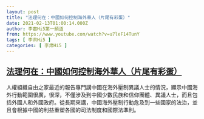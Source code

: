 ```yaml
---
layout: post
title: "法理何在：中國如何控制海外華人（片尾有彩蛋）"
date: 2021-02-13T01:00:14.000Z
author: 李肅Hi5第一頻道
from: https://www.youtube.com/watch?v=u7leF14TunY
tags: [ 李肃Hi5 ]
categories: [ 李肃Hi5 ]
---
```

<!--1613178014000-->
[法理何在：中國如何控制海外華人（片尾有彩蛋）](https://www.youtube.com/watch?v=u7leF14TunY)
------

<div>
人權組織自由之家最近的報告專門講中國在海外壓制異議人士的情況，顯示中國海外行動範圍很廣，很深，不僅涉及到中國少數民族和信仰團體、異議人士，而且包括外國人和外國政府。從長期來講，中國海外壓制行動危及到一些國家的法治，並且會根據中國的利益重塑各國的司法制度和國際法準則。
</div>
